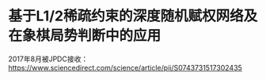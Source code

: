 # 基于L1/2稀疏约束的深度随机赋权网络及在象棋局势判断中的应用
2017年8月被JPDC接收：https://www.sciencedirect.com/science/article/pii/S0743731517302435
